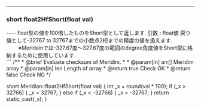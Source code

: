 ----  
<h3>short float2HfShort(float val)</h3>
----  
float型の値を100倍したものをShort型として返します.   
引数 : float値  
戻り値として-32767 to 32767までの小数点2桁までの精度の値を扱えます. 　　
※Meridainでは-327.67度〜327.67度の範囲のdegree角度値をShort型に格納するために使用しています.   
  
<br>  
```  
/**
 * @brief Evaluate checksum of Meridim.
 *
 * @param[in] arr[] Meridim array
 * @param[in] len Length of array
 * @return true Check OK
 * @return false Check NG
 */  

short Meridian::float2HfShort(float val)
{
    int _x = round(val * 100);
    if (_x > 32766)
    {
        _x = 32767;
    }
    else if (_x < -32766)
    {
        _x = -32767;
    }
    return static_cast<short>(_x);
}
```